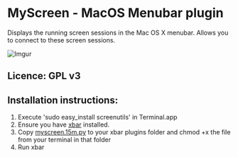 
# MyScreen - MacOS Menubar plugin

Displays the running screen sessions in the Mac OS X menubar. 
Allows you to connect to these screen sessions.

![Imgur](https://i.imgur.com/SlN5Sf6.png)

## Licence: GPL v3

## Installation instructions: 

1. Execute 'sudo easy_install screenutils' in Terminal.app
2. Ensure you have [xbar](https://github.com/matryer/xbar/releases/latest) installed.
3. Copy [myscreen.15m.py](myscreen.15m.py) to your xbar plugins folder and chmod +x the file from your terminal in that folder
4. Run xbar
